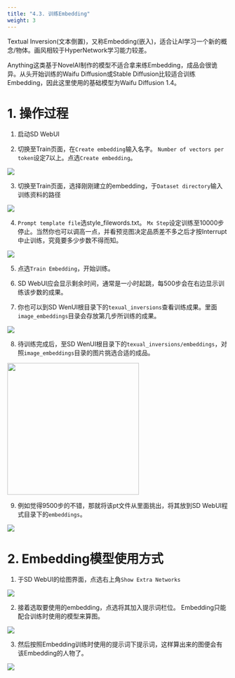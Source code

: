 ```yaml
---
title: "4.3. 训练Embedding"
weight: 3
---
```


Textual Inversion(文本倒置)，又称Embedding(嵌入)，适合让AI学习一个新的概念/物体。画风相较于HyperNetwork学习能力较差。

Anything这类基于NovelAI制作的模型不适合拿来练Embedding，成品会很诡异。从头开始训练的Waifu Diffusion或Stable Diffusion比较适合训练Embedding，因此这里使用的基础模型为Waifu Diffusion 1.4。


# 1. 操作过程

1. 启动SD WebUI

2. 切换至Train页面，在`Create embedding`输入名字。 `Number of vectors per token`设定7以上。点选`Create embedding`。

![](/posts/stable-diffusion-webui-manuals/images/AJGhKGD.avif)

3. 切换至Train页面，选择刚刚建立的embedding，于`Dataset directory`输入训练资料的路径

![](/posts/stable-diffusion-webui-manuals/images/L72fSWj.avif)

4. `Prompt template file`选style_filewords.txt。 `Mx Step`设定训练至10000步停止。当然你也可以调高一点，并看预览图决定品质差不多之后才按Interrupt中止训练，究竟要多少步数不得而知。

![](/posts/stable-diffusion-webui-manuals/images/acSmZHm.avif)

5. 点选`Train Embedding`，开始训练。

6. SD WebUI应会显示剩余时间，通常是一小时起跳，每500步会在右边显示训练该步数的成果。

7. 你也可以到SD WenUI根目录下的`texual_inversions`查看训练成果。里面`image_embeddings`目录会存放第几步所训练的成果。

![](/posts/stable-diffusion-webui-manuals/images/IZZLOD1.avif)

8. 待训练完成后，至SD WenUI根目录下的`texual_inversions/embeddings`，对照`image_embeddings`目录的图片挑选合适的成品。

<img src=/posts/stable-diffusion-webui-manuals/images/7mBAcYm.avif width=300>

9. 例如觉得9500步的不错，那就将该pt文件从里面挑出，将其放到SD WebUI程式目录下的`embeddings`。

![](/posts/stable-diffusion-webui-manuals/images/ts3gqY7.avif)


# 2. Embedding模型使用方式

1. 于SD WebUI的绘图界面，点选右上角`Show Extra Networks`

![](/posts/stable-diffusion-webui-manuals/images/wgXGW1a.avif)

2. 接着选取要使用的embedding，点选将其加入提示词栏位。 Embedding只能配合训练时使用的模型来算图。

![](/posts/stable-diffusion-webui-manuals/images/vRqzVQp.avif)

3. 然后按照Embedding训练时使用的提示词下提示词，这样算出来的图便会有该Embedding的人物了。

![](/posts/stable-diffusion-webui-manuals/images/4Vch9zC.avif)
